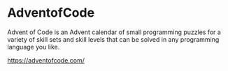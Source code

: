 # AdventofCode

Advent of Code is an Advent calendar of small programming puzzles for a variety of skill sets and skill levels that can be solved in any programming language you like.

https://adventofcode.com/
